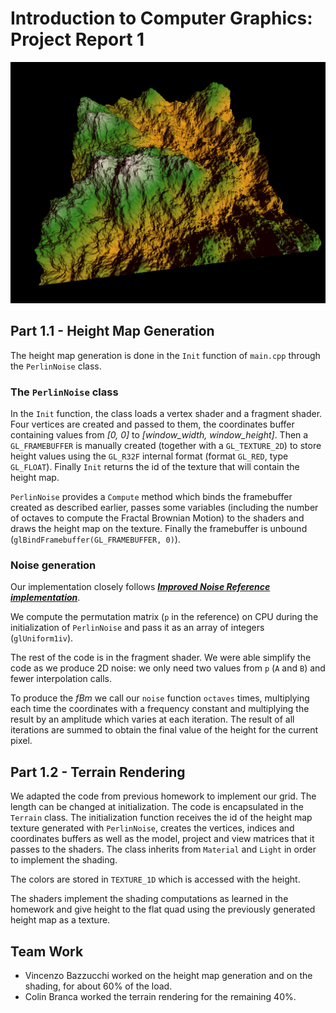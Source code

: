 # Introduction to Computer Graphics: Project Report 1

![status](status1.png)
## Part 1.1 - Height Map Generation
The height map generation is done in the `Init` function of `main.cpp` through
the `PerlinNoise` class.

### The `PerlinNoise` class
In the `Init` function, the class loads a vertex shader and a fragment shader.
Four vertices are created and passed to them, the coordinates buffer containing
values from *[0, 0]* to *[window_width, window_height]*.
Then a `GL_FRAMEBUFFER` is manually created (together with a `GL_TEXTURE_2D`) to store
height values using the `GL_R32F` internal format (format `GL_RED`, type `GL_FLOAT`).
Finally `Init` returns the id of the texture that will contain the height map.

`PerlinNoise` provides a `Compute` method which binds the framebuffer created as
described earlier, passes some variables (including the number of octaves to compute
the Fractal Brownian Motion) to the shaders and draws the height map
on the texture. Finally the framebuffer is unbound (`glBindFramebuffer(GL_FRAMEBUFFER, 0)`).

### Noise generation
Our implementation closely follows [***Improved Noise Reference implementation***](http://mrl.nyu.edu/~perlin/noise/).

We compute the permutation matrix (`p` in the reference) on CPU during the initialization
of `PerlinNoise` and pass it as an array of integers (`glUniform1iv`).

The rest of the code is in the fragment shader.
We were able simplify the code as we produce 2D noise: we only need two
values from `p` (`A` and `B`) and fewer interpolation calls.

To produce the *fBm* we call our `noise` function `octaves` times, multiplying each
time the coordinates with a frequency constant and multiplying the result by an amplitude
which varies at each iteration. The result of all iterations are summed to obtain the final
value of the height for the current pixel.

## Part 1.2 - Terrain Rendering
We adapted the code from previous homework to implement our grid. The length can be
changed at initialization. The code is encapsulated in the `Terrain` class.
The initialization function receives the id of the height map texture generated with
`PerlinNoise`, creates the vertices, indices and coordinates buffers as well as the model,
project and view matrices that it passes to the shaders. The class inherits from
`Material` and `Light` in order to implement the shading.

The colors are stored in `TEXTURE_1D` which is accessed with the height.

The shaders implement the shading computations as learned in the homework and give
height to the flat quad using the previously generated height map as a texture.

## Team Work
 - Vincenzo Bazzucchi worked on the height map generation and on the shading, for about 60%
 of the load.
 - Colin Branca worked the terrain rendering for the remaining 40%.
